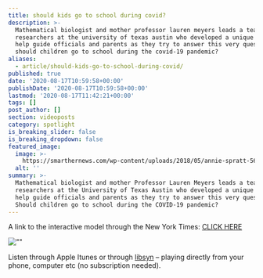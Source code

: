 ```yaml
---
title: should kids go to school during covid?
description: >-
  Mathematical biologist and mother professor lauren meyers leads a team of
  researchers at the university of texas austin who developed a unique model to
  help guide officials and parents as they try to answer this very question:
  should children go to school during the covid-19 pandemic?
aliases:
  - article/should-kids-go-to-school-during-covid/
published: true
date: '2020-08-17T10:59:58+00:00'
publishDate: '2020-08-17T10:59:58+00:00'
lastmod: '2020-08-17T11:42:21+00:00'
tags: []
post_author: []
section: videoposts
category: spotlight
is_breaking_slider: false
is_breaking_dropdown: false
featured_image:
  image: >-
    https://smarthernews.com/wp-content/uploads/2018/05/annie-spratt-568704-unsplash-scaled.jpg
  alt: ''
summary: >-
  Mathematical biologist and mother Professor Lauren Meyers leads a team of
  researchers at the University of Texas Austin who developed a unique model to
  help guide officials and parents as they try to answer this very question:
  Should children go to school during the COVID-19 pandemic?
---
```

A link to the interactive model through the New York Times: [CLICK HERE](\"https://www.nytimes.com/interactive/2020/07/31/us/coronavirus-school-reopening-risk.html\")

![\"\"](\"https://www.smarthernews.com/wp-content/uploads/2020/08/U.S.graphic-300x167.png\")

Listen through Apple Itunes or through [libsyn](\"https://smarthernews.libsyn.com/should-kids-go-to-school-during-covid\") – playing directly from your phone, computer etc (no subscription needed).